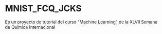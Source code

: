 # MNIST_FCQ_JCKS
Es un proyecto de tutorial del curso "Machine Learning" de la XLVII Semana de Química Internacional
